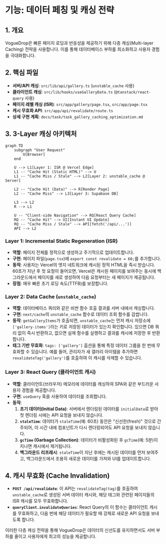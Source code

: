 # 기능: 데이터 페칭 및 캐싱 전략

## 1. 개요
VogueDrop은 빠른 페이지 로딩과 반응성을 제공하기 위해 다층 캐싱(Multi-layer Caching) 전략을 사용합니다. 이를 통해 데이터베이스 부하를 최소화하고 사용자 경험을 극대화합니다.

## 2. 핵심 파일
- **서버/API 캐싱**: `src/lib/api/gallery.ts` (`unstable_cache` 사용)
- **클라이언트 캐싱**: `src/lib/hooks/useGalleryData.ts` (`@tanstack/react-query` 사용)
- **페이지 레벨 캐싱 (ISR)**: `src/app/gallery/page.tsx`, `src/app/page.tsx`
- **캐시 무효화 API**: `src/app/api/revalidate/route.ts`
- **상세 구현 계획**: `docs/task/task_gallery_caching_optimization.md`

## 3. 3-Layer 캐싱 아키텍처

```mermaid
graph TD
    subgraph "User Request"
        U[Browser]
    end

    U --> L1[Layer 1: ISR @ Vercel Edge]
    L1 -- "Cache Hit (Static HTML)" --> U
    L1 -- "Cache Miss / Stale" --> L2[Layer 2: unstable_cache @ Server]
    
    L2 -- "Cache Hit (Data)" --> R[Render Page]
    L2 -- "Cache Miss" --> L3[Layer 3: Supabase DB]
    
    L3 --> L2
    R --> L1

    U -- "Client-side Navigation" --> RQ[React Query Cache]
    RQ -- "Cache Hit" --> UI[Instant UI Update]
    RQ -- "Cache Miss / Stale" --> API[fetch('/api/...')]
    API --> L2
```

### Layer 1: Incremental Static Regeneration (ISR)
- **역할**: 페이지 전체를 정적으로 생성하고 주기적으로 업데이트합니다.
- **구현**: 페이지 파일(`page.tsx`)에 `export const revalidate = 60;`를 추가합니다.
- **동작**: 사용자는 Vercel의 엣지 네트워크에 캐시된 정적 HTML을 즉시 받습니다. 60초가 지난 후 첫 요청이 들어오면, Vercel은 캐시된 페이지를 보여주는 동시에 백그라운드에서 페이지를 새로 생성하여 다음 요청부터는 새 페이지가 제공됩니다.
- **장점**: 매우 빠른 초기 로딩 속도(TTFB)를 보장합니다.

### Layer 2: Data Cache (`unstable_cache`)
- **역할**: 데이터베이스 쿼리와 같은 비싼 함수 호출 결과를 서버 내에서 캐싱합니다.
- **구현**: `next/cache`의 `unstable_cache` 함수로 데이터 조회 함수를 감쌉니다.
- **동작**: `getGalleryItems`가 호출되면, `unstable_cache`는 먼저 캐시 저장소에 `['gallery-items']`라는 키로 저장된 데이터가 있는지 확인합니다. 있으면 DB 쿼리 없이 즉시 반환하고, 없으면 실제 함수를 실행하고 결과를 캐시에 저장한 후 반환합니다.
- **태그 기반 무효화**: `tags: ['gallery']` 옵션을 통해 특정 데이터 그룹을 한 번에 무효화할 수 있습니다. 예를 들어, 관리자가 새 갤러리 아이템을 추가하면 `revalidateTag('gallery')`를 호출하여 이 캐시를 삭제할 수 있습니다.

### Layer 3: React Query (클라이언트 캐시)
- **역할**: 클라이언트(브라우저) 메모리에 데이터를 캐싱하여 SPA와 같은 부드러운 사용자 경험을 제공합니다.
- **구현**: `useQuery` 훅을 사용하여 데이터를 조회합니다.
- **동작**:
  1.  **초기 데이터(Initial Data)**: 서버에서 렌더링된 데이터를 `initialData`로 받아 첫 렌더링 시에는 API 요청을 보내지 않습니다.
  2.  **`staleTime`**: 데이터가 `staleTime`(예: 60초) 동안은 "신선한(fresh)" 것으로 간주되어, 이 시간 내에 컴포넌트가 다시 렌더링되어도 API 요청을 보내지 않습니다.
  3.  **`gcTime` (Garbage Collection)**: 데이터가 비활성화된 후 `gcTime`(예: 5분)이 지나면 캐시에서 제거됩니다.
  4.  **백그라운드 리프레시**: `staleTime`이 지난 후에는 캐시된 데이터를 먼저 보여주고, 백그라운드에서 조용히 새로운 데이터를 가져와 UI를 업데이트합니다.

## 4. 캐시 무효화 (Cache Invalidation)
- **`POST /api/revalidate`**: 이 API는 `revalidateTag(tag)`를 호출하여 `unstable_cache`로 생성된 서버 데이터 캐시와, 해당 태그와 관련된 페이지들의 ISR 캐시를 모두 무효화합니다.
- **`queryClient.invalidateQueries`**: React Query의 이 함수는 클라이언트 캐시를 무효화하고, 다음 번에 해당 데이터가 필요할 때 강제로 새로운 API 요청을 보내도록 합니다.

이러한 다층 캐싱 전략을 통해 VogueDrop은 데이터의 신선도를 유지하면서도 서버 부하를 줄이고 사용자에게 최고의 성능을 제공합니다.

